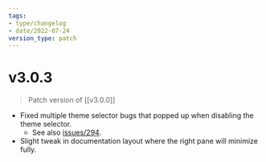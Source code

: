 ```yaml
---
tags:
- type/changelog
- date/2022-07-24
version_type: patch
---
```


# v3.0.3
> Patch version of [[v3.0.0]]



- Fixed multiple theme selector bugs that popped up when disabling the theme selector.
	- See also [issues/294](https://github.com/obsidian-html/obsidian-html/issues/294).
- Slight tweak in documentation layout where the right pane will minimize fully.